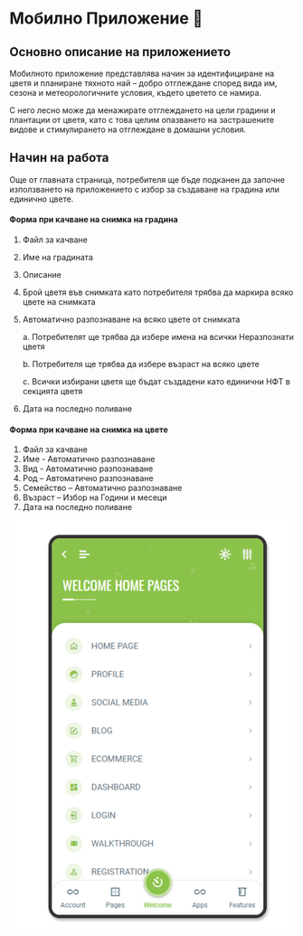 # Мобилно Приложение  🤳

## Основно описание на приложението

Мобилното приложение представлява начин за идентифициране на цветя и планиране тяхното най – добро отглеждане според вида им, сезона и метеорологичните условия, където цветето се намира.

С него лесно може да менажирате отглеждането на цели градини и плантации от цветя, като с това целим опазването на застрашените видове и стимулирането на отглеждане в домашни условия.

## Начин на работа

Още от главната страница, потребителя ще бъде подканен да започне използването на приложението с избор за създаване на градина или единично цвете.

#### Форма при качване на снимка на градина

1. Файл за качване
2. Име на градината
3. Описание
4. Брой цветя във снимката като потребителя трябва да маркира всяко цвете на снимката
5.  Автоматично разпознаване на всяко цвете от снимката

    a. Потребителят ще трябва да избере имена на всички Неразпознати цветя

    b. Потребителя ще трябва да избере възраст на всяко цвете

    c. Всички избирани цветя ще бъдат създадени като единични НФТ в секцията цветя
6. Дата на последно поливане

#### Форма при качване на снимка на цвете

1. Файл за качване
2. Име - Автоматично разпознаване
3. Вид - Автоматично разпознаване
4. Род – Автоматично разпознаване
5. Семейство – Автоматично разпознаване
6. Възраст – Избор на Години и месеци
7. Дата на последно поливане

![](<../../.gitbook/assets/image (3) (1).png>)
